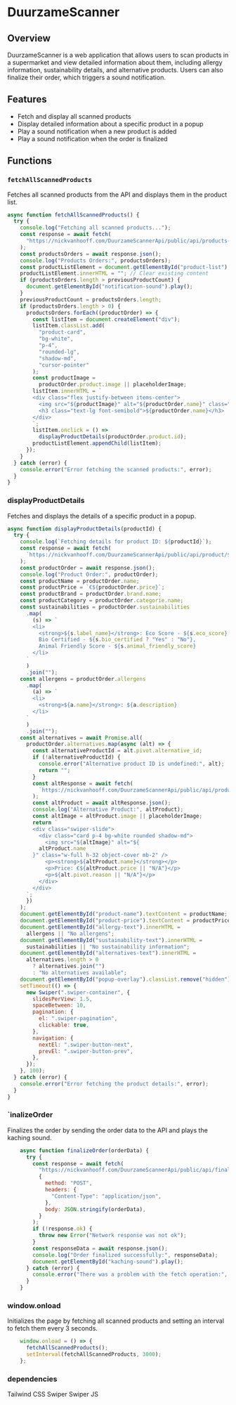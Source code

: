 # DuurzameScanner

## Overview

DuurzameScanner is a web application that allows users to scan products in a supermarket and view detailed information about them, including allergy information, sustainability details, and alternative products. Users can also finalize their order, which triggers a sound notification.

## Features

- Fetch and display all scanned products
- Display detailed information about a specific product in a popup
- Play a sound notification when a new product is added
- Play a sound notification when the order is finalized

## Functions

### `fetchAllScannedProducts`

Fetches all scanned products from the API and displays them in the product list.

```javascript
async function fetchAllScannedProducts() {
  try {
    console.log("Fetching all scanned products...");
    const response = await fetch(
      "https://nickvanhooff.com/DuurzameScannerApi/public/api/products-orders"
    );
    const productsOrders = await response.json();
    console.log("Products Orders:", productsOrders);
    const productListElement = document.getElementById("product-list");
    productListElement.innerHTML = ""; // Clear existing content
    if (productsOrders.length > previousProductCount) {
      document.getElementById("notification-sound").play();
    }
    previousProductCount = productsOrders.length;
    if (productsOrders.length > 0) {
      productsOrders.forEach((productOrder) => {
        const listItem = document.createElement("div");
        listItem.classList.add(
          "product-card",
          "bg-white",
          "p-4",
          "rounded-lg",
          "shadow-md",
          "cursor-pointer"
        );
        const productImage =
          productOrder.product.image || placeholderImage;
        listItem.innerHTML = `
        <div class="flex justify-between items-center">
          <img src="${productImage}" alt="${productOrder.name}" class="product-image" />
          <h3 class="text-lg font-semibold">${productOrder.name}</h3>
        </div>
        `;
        listItem.onclick = () =>
          displayProductDetails(productOrder.product.id);
        productListElement.appendChild(listItem);
      });
    }
  } catch (error) {
    console.error("Error fetching the scanned products:", error);
  }
}
```
### displayProductDetails
Fetches and displays the details of a specific product in a popup.

```javascript
async function displayProductDetails(productId) {
  try {
    console.log(`Fetching details for product ID: ${productId}`);
    const response = await fetch(
      `https://nickvanhooff.com/DuurzameScannerApi/public/api/product/${productId}`
    );
    const productOrder = await response.json();
    console.log("Product Order:", productOrder);
    const productName = productOrder.name;
    const productPrice = `€${productOrder.price}`;
    const productBrand = productOrder.brand.name;
    const productCategory = productOrder.categorie.name;
    const sustainabilities = productOrder.sustainabilities
      .map(
        (s) => `
        <li>
          <strong>${s.label_name}</strong>: Eco Score - ${s.eco_score}, 
          Bio Certified - ${s.bio_certified ? "Yes" : "No"}, 
          Animal Friendly Score - ${s.animal_friendly_score}
        </li>
      `
      )
      .join("");
    const allergens = productOrder.allergens
      .map(
        (a) => `
        <li>
          <strong>${a.name}</strong>: ${a.description}
        </li>
      `
      )
      .join("");
    const alternatives = await Promise.all(
      productOrder.alternatives.map(async (alt) => {
        const alternativeProductId = alt.pivot.alternative_id;
        if (!alternativeProductId) {
          console.error("Alternative product ID is undefined:", alt);
          return "";
        }
        const altResponse = await fetch(
          `https://nickvanhooff.com/DuurzameScannerApi/public/api/product/${alternativeProductId}`
        );
        const altProduct = await altResponse.json();
        console.log("Alternative Product:", altProduct);
        const altImage = altProduct.image || placeholderImage;
        return `
        <div class="swiper-slide">
          <div class="card p-4 bg-white rounded shadow-md">
            <img src="${altImage}" alt="${
          altProduct.name
        }" class="w-full h-32 object-cover mb-2" />
            <p><strong>${altProduct.name}</strong></p>
            <p>Price: €${altProduct.price || "N/A"}</p>
            <p>${alt.pivot.reason || "N/A"}</p>
          </div>
        </div>
      `;
      })
    );
    document.getElementById("product-name").textContent = productName;
    document.getElementById("product-price").textContent = productPrice;
    document.getElementById("allergy-text").innerHTML =
      allergens || "No allergens";
    document.getElementById("sustainability-text").innerHTML =
      sustainabilities || "No sustainability information";
    document.getElementById("alternatives-text").innerHTML =
      alternatives.length > 0
        ? alternatives.join("")
        : "No alternatives available";
    document.getElementById("popup-overlay").classList.remove("hidden");
    setTimeout(() => {
      new Swiper(".swiper-container", {
        slidesPerView: 1.5,
        spaceBetween: 10,
        pagination: {
          el: ".swiper-pagination",
          clickable: true,
        },
        navigation: {
          nextEl: ".swiper-button-next",
          prevEl: ".swiper-button-prev",
        },
      });
    }, 100);
  } catch (error) {
    console.error("Error fetching the product details:", error);
  }
}
```

### `inalizeOrder
Finalizes the order by sending the order data to the API and plays the kaching sound.
    
```javascript
    async function finalizeOrder(orderData) {
      try {
        const response = await fetch(
          "https://nickvanhooff.com/DuurzameScannerApi/public/api/finalize-order",
          {
            method: "POST",
            headers: {
              "Content-Type": "application/json",
            },
            body: JSON.stringify(orderData),
          }
        );
        if (!response.ok) {
          throw new Error("Network response was not ok");
        }
        const responseData = await response.json();
        console.log("Order finalized successfully:", responseData);
        document.getElementById("kaching-sound").play();
      } catch (error) {
        console.error("There was a problem with the fetch operation:", error);
      }
    }
```
### window.onload
Initializes the page by fetching all scanned products and setting an interval to fetch them every 3 seconds.
    
```javascript
    window.onload = () => {
      fetchAllScannedProducts();
      setInterval(fetchAllScannedProducts, 3000);
    };
```
### dependencies
Tailwind CSS
Swiper
Swiper JS